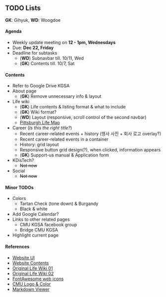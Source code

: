 ## TODO Lists

**GK**: Gihyuk, **WD**: Woogdoe

#### Agenda

* Weekly update meeting on **12 - 1pm, Wednesdays**
* Due: **Dec 22, Friday**
* Deadline for subtasks
    * (**WD**) Subnavbar till. 10/11, Wed
    * (**GK**) Contents till. 10/7, Sat

#### Contents

* Refer to Google Drive KGSA
* About page
    * (**GK**) Remove unnecessary info & layout
* Life wiki
    * (**GK**) Life contents & listing format & what to include
    * (**GK**) Wiki format?
    * (**WD**) Layout (responsive, scroll control of the second navbar)
    * [Pittsburgh Life Map][1]
* Career (_Is this the right title?_)
    * Recent career-related events + history (행사 사진 + 회사 로고 overlay?)
    * Recent career-related events in a container
    * History: grid layout
    * Responsive button grid design(?), when clicked, information appears
    * (**GK**) Support-us manual & Application form
* KDisTech?
    * ~~Not now~~
* Social
    * ~~Not now~~

#### Minor TODOs

* Colors
    * Tartan Check (tone down) & Burgandy
    * Black & white
* Add Google Calendar?
* Links to other related pages
    * CMU KGSA facebook group
    * Bridge CMU KGSA
* Highlight current page

#### References
* [Website UI](https://docs.google.com/document/d/1IgYCyZnGQ4WkO2YuNBUxI4ExWegJVBFkv49aiti0gYk/edit)
* [Website Contents](https://docs.google.com/document/d/1sfCX2gAXtHAe_IP72Fu0zbIAsBtNutSaXqhrHA_vbJQ/edit)
* [Original Life Wiki 01](https://docs.google.com/document/d/1-f6LXudh0-cbSQagtOdUu7Y-vRJV0Yy-JvRWSRaoYUg/edit?usp=sharing)
* [Original Life Wiki 02](https://docs.google.com/document/d/1WGevrcWeZ_PnSekDaYWJ-wf92NOXTdwVfM0vj6GNhMM/edit?usp=sharing)
* [FontAwesome web icons](https://www.w3schools.com/icons/fontawesome_icons_webapp.asp)
* [CMU Logo & Color](https://www.cmu.edu/marcom/brand-standards/logos-colors-type.html)
* [Markdown Viewer](https://dillinger.io/)

[1]: https://www.google.com/maps/d/u/0/viewer?ll=40.43858599999999%2C-79.94853999999998&spn=0.060361%2C0.11055&hl=ko&msa=0&z=13&ie=UTF8&mid=1pdvAq0ZaCxz2QqOg3fzoKrknR7U